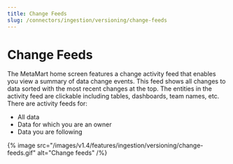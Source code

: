 ```yaml
---
title: Change Feeds
slug: /connectors/ingestion/versioning/change-feeds
---
```


# Change Feeds
The MetaMart home screen features a change activity feed that enables you view a summary of data change events. This feed shows all changes to data sorted with the most recent changes at the top. The entities in the activity feed are clickable including tables, dashboards, team names, etc. There are activity feeds for:
- All data
- Data for which you are an owner
- Data you are following


{% image
  src="/images/v1.4/features/ingestion/versioning/change-feeds.gif"
  alt="Change feeds"
 /%}

